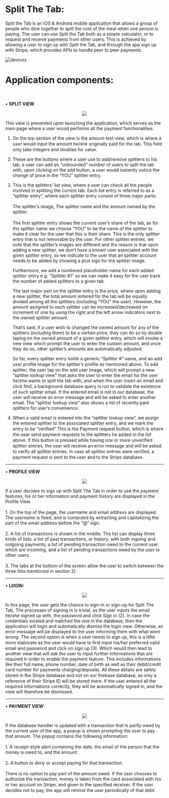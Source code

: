 
# Split The Tab:
Split the Tab is an iOS & Android mobile application that allows a group of people who dine together to split the cost of
the meal when one person is paying. The user can use Split the Tab both as a simple calculator, or to request and
receive payments from other users. This is achieved by allowing a user to sign up with Split the Tab, and through
the app sign up with Stripe, which provides APIs to handle peer to peer payments. 

![devices](https://i.imgur.com/BbDDg2u.png)

# Application components:
</br>

• **SPLIT VIEW** <br/>
<p align="center">
    <img src="https://i.imgur.com/DjAI1f8m.png">
</p>
This view is presented upon launching the application, which serves as the main page where a user would performs all the payment functionalities.

1. On the top section of the view is the amount text view, which is where a user would input the amount he/she originally paid for the tab. This ﬁeld only take integers and doubles for value.

2. These are the buttons where a user use to add/remove splitters to his tab, a user can add an “unbounded” number of users to split the tab with, upon clicking on the add button, a user would instantly notice the change of price in the “YOU” splitter entry.

3. This is the splitters’ list view, where a user can check all the people involved in splitting the current tab. Each list entry is referred to as a “splitter entry”, where each splitter entry consist of three major parts:<br/><br/>
    The splitter’s image, The splitter name and the amount owned by the splitter.<br/><br/>
    The ﬁrst splitter entry shows the current user’s share of the tab, as for the splitter name we choose “YOU” to be the name of the splitter to make it clear for the user that this is their share. This is the only splitter entry that is not removable by the user. For other splitter entries, we note that the splitter’s images are different and the reason is that upon adding a new splitter, we don’t have a known user associated with the given splitter entry, so we indicate to the user that an splitter account needs to be added by showing a plus sign for the splitter image.

    Furthermore, we add a numbered placeholder name for each added splitter entry e.g. “Splitter #1” so we can make it easy for the user track the number of added splitters to a given tab.

    The last major part on the splitter entry is the price, where upon adding a new splitter, the total amount entered for the tab will be equally divided among all the splitters (including “YOU” the user). However, the amount assigned to each splitter can be increased/decreased on increment of one by using the right and the left arrow indicators next to the owned splitter amount.

    That’s said, if a user wish to changed the owned amount for any of the splitters (including them) to be a certain price, they can do so by double taping on the owned amount of a given splitter entry, which will invoke a new view which prompt the user to enter the custom amount, and once they do so, other splitter’s amounts are automatically adjusted.

    So far, every splitter entry holds a generic “Splitter #” name, and an add user proﬁle image for the splitter’s proﬁle as mentioned above. To add splitter, the user tap on the add user image, which will prompt a new “splitter lookup view” that asks the user to enter the email for the user he/she wants to split the tab with, and when the user insert an email and click ﬁnd, a background database query is run to validate the existence of such splitter email. If the entered email is not in our database, the user will receive an error message and will be asked to enter another email. The “splitter lookup view” also shows a list of recently paid splitters for user’s convenience.

4. When a valid email is entered into the “splitter lookup view”, we assign the entered splitter to the associated splitter entry, and we mark the entry to be “veriﬁed” This is the Payment request button, which is where the user send payment requests to the splitters he added in the list above. If this button is pressed while having one or more unveriﬁed splitter entries, the user will receive an error message and will be asked to verify all splitter entries.
In case all splitter entries were veriﬁed, a payment request is sent to the user and to the Stripe database.
------
• **PROFILE VIEW**  <br/>
<p align="center">
    <img src="https://i.imgur.com/dnBif8Rm.png">
</p>
If a user decides to sign up with Split The Tab in order to use the payment
features, his or her information and payment history are displayed in the
Profile View.<br/><br/>
1. On the top of the page, the username and email address are displayed.
The username is fixed, and is computed by extracting and capitalizing
the part of the email address before the “@“ sign.<br/><br/>
2. A list of transactions is shown in the middle. The list can display three
kinds of lists: a list of past transactions, or history, with both ingoing and outgoing payments; a list of pending transaction owed to the current
user, which are incoming, and a list of pending transactions owed by
the user to other users.<br/><br/>
3. The tabs at the bottom of the screen allow the user to switch between
the three lists mentioned in section 2). 

------

• **LOGIN:** <br/>

<p align="center">
    <img src="https://i.imgur.com/mGyWFVlm.png">
</p>
In this page, the user gets the chance to sign-in or sign-up for Split The Tab, The processes of signing in is trivial, as the user inputs the email he/she signed up with, the password and click Sign In (2). In case the credentials existed and matched the one in the database, then the application will login and automatically dismiss the login view. Otherwise, an error message will be displayed to the user informing them with what went wrong.
The second option is when a user needs to sign up, this is a little more elaborate as the user would have to ﬁrst input his/her preferred valid email and password and click on sign up (3). Which would then lead to another view that will ask the user to input further informations that are required in order to enable the payment feature. This includes informations like their full name, phone number, date of birth as well as their debit/credit card number for payments charging/deposits. All these details are safely stored in the Stripe database and not on our ﬁrebase database, as only a reference of their Stripe ID will be stored there. If the user entered all the required informations correctly, they will be automatically signed in, and the view will therefore be dismissed.

------

• **PAYMENT VIEW**  <br/>
<p align="center">
    <img src="https://i.imgur.com/bJCDQDIm.png">
</p>
If the database handler is updated with a transaction that is partly owed by the current user of the app, a popup is shown prompting the user to pay that amount. The popup contains the following information:
<br/><br/>
1. A receipt-style alert containing the date, the email of the person that the money is owed to, and the amount.
<br/><br/>
2. A button to deny or accept paying for that transaction.
<br/><br/>
There is no option to pay part of the amount owed. If the user chooses to authorize the transaction, money is taken from the card associated with his or her account on Stripe, and given to the speciﬁed receiver. If the user decides not to pay, the app will remind the user periodically of that debt.
